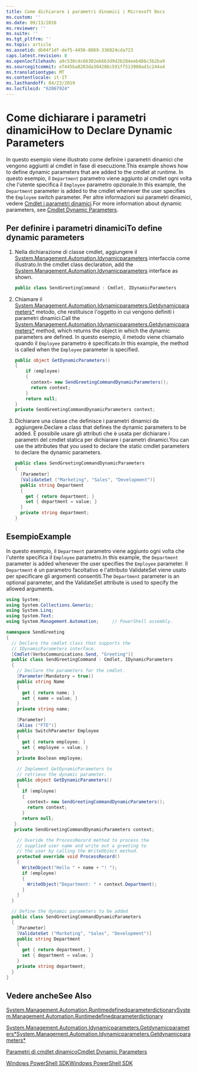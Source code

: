 ```yaml
---
title: Come dichiarare i parametri dinamici | Microsoft Docs
ms.custom: ''
ms.date: 09/13/2016
ms.reviewer: ''
ms.suite: ''
ms.tgt_pltfrm: ''
ms.topic: article
ms.assetid: db04f1df-def5-4456-8869-336024cda723
caps.latest.revision: 8
ms.openlocfilehash: a9c530cdc66302eb6b3d9d2b284eeb486c3b2ba9
ms.sourcegitcommit: e7445ba8203da304286c591ff513900ad1c244a4
ms.translationtype: MT
ms.contentlocale: it-IT
ms.lasthandoff: 04/23/2019
ms.locfileid: "62067924"
---
```

# <a name="how-to-declare-dynamic-parameters"></a><span data-ttu-id="91bc8-102">Come dichiarare i parametri dinamici</span><span class="sxs-lookup"><span data-stu-id="91bc8-102">How to Declare Dynamic Parameters</span></span>

<span data-ttu-id="91bc8-103">In questo esempio viene illustrato come definire i parametri dinamici che vengono aggiunti al cmdlet in fase di esecuzione.</span><span class="sxs-lookup"><span data-stu-id="91bc8-103">This example shows how to define dynamic parameters that are added to the cmdlet at runtime.</span></span> <span data-ttu-id="91bc8-104">In questo esempio, il `Department` parametro viene aggiunto al cmdlet ogni volta che l'utente specifica il `Employee` parametro opzionale.</span><span class="sxs-lookup"><span data-stu-id="91bc8-104">In this example, the `Department` parameter is added to the cmdlet whenever the user specifies the `Employee` switch parameter.</span></span> <span data-ttu-id="91bc8-105">Per altre informazioni sui parametri dinamici, vedere [Cmdlet i parametri dinamici](./cmdlet-dynamic-parameters.md).</span><span class="sxs-lookup"><span data-stu-id="91bc8-105">For more information about dynamic parameters, see [Cmdlet Dynamic Parameters](./cmdlet-dynamic-parameters.md).</span></span>

## <a name="to-define-dynamic-parameters"></a><span data-ttu-id="91bc8-106">Per definire i parametri dinamici</span><span class="sxs-lookup"><span data-stu-id="91bc8-106">To define dynamic parameters</span></span>

1. <span data-ttu-id="91bc8-107">Nella dichiarazione di classe cmdlet, aggiungere il [System.Management.Automation.Idynamicparameters](/dotnet/api/System.Management.Automation.IDynamicParameters) interfaccia come illustrato.</span><span class="sxs-lookup"><span data-stu-id="91bc8-107">In the cmdlet class declaration, add the [System.Management.Automation.Idynamicparameters](/dotnet/api/System.Management.Automation.IDynamicParameters) interface as shown.</span></span>

   ```csharp
   public class SendGreetingCommand : Cmdlet, IDynamicParameters
   ```

2. <span data-ttu-id="91bc8-108">Chiamare il [System.Management.Automation.Idynamicparameters.Getdynamicparameters\*](/dotnet/api/System.Management.Automation.IDynamicParameters.GetDynamicParameters) metodo, che restituisce l'oggetto in cui vengono definiti i parametri dinamici.</span><span class="sxs-lookup"><span data-stu-id="91bc8-108">Call the [System.Management.Automation.Idynamicparameters.Getdynamicparameters\*](/dotnet/api/System.Management.Automation.IDynamicParameters.GetDynamicParameters) method, which returns the object in which the dynamic parameters are defined.</span></span> <span data-ttu-id="91bc8-109">In questo esempio, il metodo viene chiamato quando il `Employee` parametro è specificato.</span><span class="sxs-lookup"><span data-stu-id="91bc8-109">In this example, the method is called when the `Employee` parameter is specified.</span></span>

   ```csharp
   public object GetDynamicParameters()
   {
       if (employee)
       {
         context= new SendGreetingCommandDynamicParameters();
         return context;
       }
       return null;
   }
   private SendGreetingCommandDynamicParameters context;
   ```

3. <span data-ttu-id="91bc8-110">Dichiarare una classe che definisce i parametri dinamici da aggiungere.</span><span class="sxs-lookup"><span data-stu-id="91bc8-110">Declare a class that defines the dynamic parameters to be added.</span></span> <span data-ttu-id="91bc8-111">È possibile usare gli attributi che è usata per dichiarare i parametri del cmdlet statica per dichiarare i parametri dinamici.</span><span class="sxs-lookup"><span data-stu-id="91bc8-111">You can use the attributes that you used to declare the static cmdlet parameters to declare the dynamic parameters.</span></span>

   ```csharp
   public class SendGreetingCommandDynamicParameters
   {
     [Parameter]
     [ValidateSet ("Marketing", "Sales", "Development")]
     public string Department
     {
       get { return department; }
       set { department = value; }
     }
     private string department;
   }
   ```

## <a name="example"></a><span data-ttu-id="91bc8-112">Esempio</span><span class="sxs-lookup"><span data-stu-id="91bc8-112">Example</span></span>

<span data-ttu-id="91bc8-113">In questo esempio, il `Department` parametro viene aggiunto ogni volta che l'utente specifica il `Employee` parametro.</span><span class="sxs-lookup"><span data-stu-id="91bc8-113">In this example, the `Department` parameter is added whenever the user specifies the `Employee` parameter.</span></span> <span data-ttu-id="91bc8-114">Il `Department` è un parametro facoltativo e l'attributo ValidateSet viene usato per specificare gli argomenti consentiti.</span><span class="sxs-lookup"><span data-stu-id="91bc8-114">The `Department` parameter is an optional parameter, and the ValidateSet attribute is used to specify the allowed arguments.</span></span>

```csharp
using System;
using System.Collections.Generic;
using System.Linq;
using System.Text;
using System.Management.Automation;     // PowerShell assembly.

namespace SendGreeting
{
  // Declare the cmdlet class that supports the
  // IDynamicParameters interface.
  [Cmdlet(VerbsCommunications.Send, "Greeting")]
  public class SendGreetingCommand : Cmdlet, IDynamicParameters
  {
    // Declare the parameters for the cmdlet.
    [Parameter(Mandatory = true)]
    public string Name
    {
      get { return name; }
      set { name = value; }
    }
    private string name;

    [Parameter]
    [Alias ("FTE")]
    public SwitchParameter Employee
    {
      get { return employee; }
      set { employee = value; }
    }
    private Boolean employee;

    // Implement GetDynamicParameters to
    // retrieve the dynamic parameter.
    public object GetDynamicParameters()
    {
      if (employee)
      {
        context= new SendGreetingCommandDynamicParameters();
        return context;
      }
      return null;
   }
   private SendGreetingCommandDynamicParameters context;

    // Overide the ProcessRecord method to process the
    // supplied user name and write out a greeting to
    // the user by calling the WriteObject method.
    protected override void ProcessRecord()
    {
      WriteObject("Hello " + name + "! ");
      if (employee)
      {
        WriteObject("Department: " + context.Department);
      }
    }
  }

  // Define the dynamic parameters to be added
  public class SendGreetingCommandDynamicParameters
  {
    [Parameter]
    [ValidateSet ("Marketing", "Sales", "Development")]
    public string Department
    {
      get { return department; }
      set { department = value; }
    }
    private string department;
  }
}
```

## <a name="see-also"></a><span data-ttu-id="91bc8-115">Vedere anche</span><span class="sxs-lookup"><span data-stu-id="91bc8-115">See Also</span></span>

[<span data-ttu-id="91bc8-116">System.Management.Automation.Runtimedefinedparameterdictionary</span><span class="sxs-lookup"><span data-stu-id="91bc8-116">System.Management.Automation.Runtimedefinedparameterdictionary</span></span>](/dotnet/api/System.Management.Automation.RuntimeDefinedParameterDictionary)

[<span data-ttu-id="91bc8-117">System.Management.Automation.Idynamicparameters.Getdynamicparameters\*</span><span class="sxs-lookup"><span data-stu-id="91bc8-117">System.Management.Automation.Idynamicparameters.Getdynamicparameters\*</span></span>](/dotnet/api/System.Management.Automation.IDynamicParameters.GetDynamicParameters)

[<span data-ttu-id="91bc8-118">Parametri di cmdlet dinamico</span><span class="sxs-lookup"><span data-stu-id="91bc8-118">Cmdlet Dynamic Parameters</span></span>](./cmdlet-dynamic-parameters.md)

[<span data-ttu-id="91bc8-119">Windows PowerShell SDK</span><span class="sxs-lookup"><span data-stu-id="91bc8-119">Windows PowerShell SDK</span></span>](../windows-powershell-reference.md)